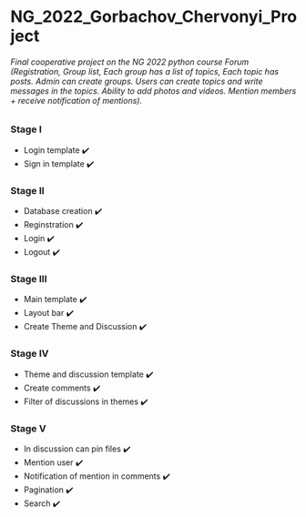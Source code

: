 # NG_2022_Gorbachov_Chervonyi_Project

###### Final cooperative project on the NG 2022 python course Forum (Registration, Group list, Each group has a list of topics, Each topic has posts. Admin can create groups. Users can create topics and write messages in the topics. Ability to add photos and videos. Mention members + receive notification of mentions).

### Stage I
- Login template  :heavy_check_mark:
- Sign in template  :heavy_check_mark:
### Stage II
- Database creation  :heavy_check_mark:
- Reginstration  :heavy_check_mark:
- Login  :heavy_check_mark:
- Logout  :heavy_check_mark:
### Stage III
- Main template  :heavy_check_mark:
- Layout bar  :heavy_check_mark:
- Create Theme and Discussion  :heavy_check_mark:
### Stage IV
- Theme and discussion template  :heavy_check_mark:
- Create comments  :heavy_check_mark:
- Filter of discussions in themes  :heavy_check_mark:
### Stage V
- In discussion can pin files  :heavy_check_mark:
- Mention user  :heavy_check_mark:
- Notification of mention in comments  :heavy_check_mark:
- Pagination  :heavy_check_mark:
- Search  :heavy_check_mark:


